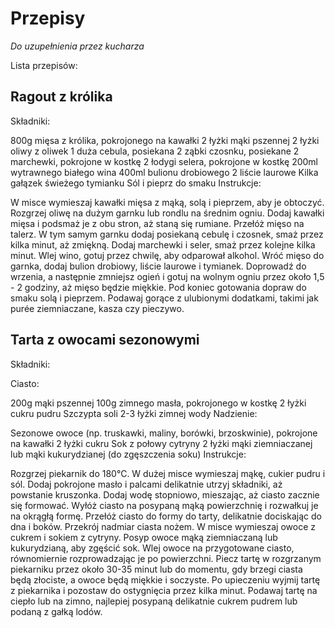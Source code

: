 # Przepisy
*Do uzupełnienia przez kucharza*


Lista przepisów:

## Ragout z królika

Składniki:

800g mięsa z królika, pokrojonego na kawałki
2 łyżki mąki pszennej
2 łyżki oliwy z oliwek
1 duża cebula, posiekana
2 ząbki czosnku, posiekane
2 marchewki, pokrojone w kostkę
2 łodygi selera, pokrojone w kostkę
200ml wytrawnego białego wina
400ml bulionu drobiowego
2 liście laurowe
Kilka gałązek świeżego tymianku
Sól i pieprz do smaku
Instrukcje:

W misce wymieszaj kawałki mięsa z mąką, solą i pieprzem, aby je obtoczyć.
Rozgrzej oliwę na dużym garnku lub rondlu na średnim ogniu. Dodaj kawałki mięsa i podsmaż je z obu stron, aż staną się rumiane. Przełóż mięso na talerz.
W tym samym garnku dodaj posiekaną cebulę i czosnek, smaż przez kilka minut, aż zmiękną.
Dodaj marchewki i seler, smaż przez kolejne kilka minut.
Wlej wino, gotuj przez chwilę, aby odparował alkohol.
Wróć mięso do garnka, dodaj bulion drobiowy, liście laurowe i tymianek. Doprowadź do wrzenia, a następnie zmniejsz ogień i gotuj na wolnym ogniu przez około 1,5 - 2 godziny, aż mięso będzie miękkie.
Pod koniec gotowania dopraw do smaku solą i pieprzem.
Podawaj gorące z ulubionymi dodatkami, takimi jak purée ziemniaczane, kasza czy pieczywo.

## Tarta z owocami sezonowymi

Składniki:

Ciasto:

200g mąki pszennej
100g zimnego masła, pokrojonego w kostkę
2 łyżki cukru pudru
Szczypta soli
2-3 łyżki zimnej wody
Nadzienie:

Sezonowe owoce (np. truskawki, maliny, borówki, brzoskwinie), pokrojone na kawałki
2 łyżki cukru
Sok z połowy cytryny
2 łyżki mąki ziemniaczanej lub mąki kukurydzianej (do zgęszczenia soku)
Instrukcje:

Rozgrzej piekarnik do 180°C.
W dużej misce wymieszaj mąkę, cukier pudru i sól. Dodaj pokrojone masło i palcami delikatnie utrzyj składniki, aż powstanie kruszonka. Dodaj wodę stopniowo, mieszając, aż ciasto zacznie się formować.
Wyłóż ciasto na posypaną mąką powierzchnię i rozwałkuj je na okrągłą formę. Przełóż ciasto do formy do tarty, delikatnie dociskając do dna i boków. Przekrój nadmiar ciasta nożem.
W misce wymieszaj owoce z cukrem i sokiem z cytryny. Posyp owoce mąką ziemniaczaną lub kukurydzianą, aby zgęścić sok.
Wlej owoce na przygotowane ciasto, równomiernie rozprowadzając je po powierzchni.
Piecz tartę w rozgrzanym piekarniku przez około 30-35 minut lub do momentu, gdy brzegi ciasta będą złociste, a owoce będą miękkie i soczyste.
Po upieczeniu wyjmij tartę z piekarnika i pozostaw do ostygnięcia przez kilka minut.
Podawaj tartę na ciepło lub na zimno, najlepiej posypaną delikatnie cukrem pudrem lub podaną z gałką lodów.
